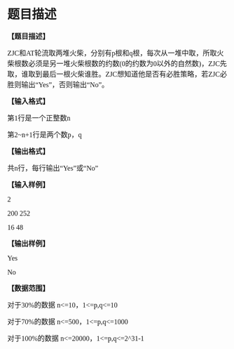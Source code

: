 # 题目描述


<p>
	<span style="font-weight:bold;font-size:12.0000pt;font-family:&#39;宋体&#39;;">【题目描述】</span><span style="font-weight:bold;font-size:12.0000pt;font-family:&#39;宋体&#39;;"></span> 
</p>
<p>
	<span style="font-weight:bold;font-size:12.0000pt;font-family:&#39;宋体&#39;;"></span> 
</p>
<p>
	<span style="font-size:12.0000pt;font-family:&#39;宋体&#39;;">ZJC<span>和</span><span>AT</span><span>轮流取两堆火柴，分别有</span><span>p</span><span>根和</span><span>q</span><span>根，每次从一堆中取，所取火柴根数必须是另一堆火柴根数的约数(0的约数为0以外的自然数)，</span><span>ZJC</span><span>先取，谁取到最后一根火柴谁胜。</span><span>ZJC</span><span>想知道他是否有必胜策略，若</span><span>ZJC</span><span>必胜则输出“</span><span>Yes</span><span>”，否则输出“</span><span>No</span><span>”。</span></span><span style="font-size:12.0000pt;font-family:&#39;Cambria&#39;;"></span> 
</p>
<p style="text-indent:18.3750pt;">
	<span style="font-size:12.0000pt;font-family:&#39;Cambria&#39;;"></span> 
</p>
<p>
	<span style="font-weight:bold;font-size:12.0000pt;font-family:&#39;宋体&#39;;">【输入格式】</span><span style="font-weight:bold;font-size:12.0000pt;font-family:&#39;Cambria&#39;;"></span> 
</p>
<p style="margin-left:18.0000pt;text-indent:24.0000pt;">
	<span style="font-size:12.0000pt;font-family:&#39;Cambria&#39;;"></span> 
</p>
<p>
	<span style="font-size:12.0000pt;font-family:&#39;宋体&#39;;">第<span>1</span><span>行是一个正整数</span><span>n</span></span><span style="font-size:12.0000pt;font-family:&#39;Cambria&#39;;"></span> 
</p>
<p style="margin-left:18.0000pt;text-indent:24.0000pt;">
	<span style="font-size:12.0000pt;font-family:&#39;Cambria&#39;;"></span> 
</p>
<p>
	<span style="font-size:12.0000pt;font-family:&#39;宋体&#39;;">第<span>2~n+1</span><span>行是两个数</span><span>p</span><span>，</span><span>q</span></span><span style="font-size:12.0000pt;font-family:&#39;Cambria&#39;;"></span> 
</p>
<p>
	<span style="font-size:12.0000pt;font-family:&#39;Cambria&#39;;"></span> 
</p>
<p>
	<span style="font-weight:bold;font-size:12.0000pt;font-family:&#39;宋体&#39;;">【输出格式】</span><span style="font-weight:bold;font-size:12.0000pt;font-family:&#39;Cambria&#39;;"></span> 
</p>
<p>
	<span style="font-weight:bold;font-size:12.0000pt;font-family:&#39;Cambria&#39;;"></span> 
</p>
<p>
	<span style="font-size:12.0000pt;font-family:&#39;宋体&#39;;">共<span>n</span><span>行，每行输出“</span><span>Yes</span><span>”或“</span><span>No</span><span>”</span></span><span style="font-size:12.0000pt;font-family:&#39;Cambria&#39;;"></span> 
</p>
<p style="margin-left:18.0000pt;text-indent:24.0000pt;">
	<span style="font-size:12.0000pt;font-family:&#39;Cambria&#39;;"></span> 
</p>
<p>
	<span style="font-weight:bold;font-size:12.0000pt;font-family:&#39;宋体&#39;;">【输入样例】</span><span style="font-weight:bold;font-size:12.0000pt;font-family:&#39;Cambria&#39;;"></span> 
</p>
<p>
	<span style="font-weight:bold;font-size:12.0000pt;font-family:&#39;Cambria&#39;;"></span> 
</p>
<p>
	<span style="font-size:12.0000pt;font-family:&#39;Cambria&#39;;">2</span><span style="font-size:12.0000pt;font-family:&#39;Cambria&#39;;"></span> 
</p>
<p style="margin-left:18.0000pt;text-indent:24.0000pt;">
	<span style="font-size:12.0000pt;font-family:&#39;Cambria&#39;;"></span> 
</p>
<p>
	<span style="font-size:12.0000pt;font-family:&#39;Cambria&#39;;">200 252</span><span style="font-size:12.0000pt;font-family:&#39;Cambria&#39;;"></span> 
</p>
<p style="margin-left:18.0000pt;text-indent:24.0000pt;">
	<span style="font-size:12.0000pt;font-family:&#39;Cambria&#39;;"></span> 
</p>
<p>
	<span style="font-size:12.0000pt;font-family:&#39;Cambria&#39;;">16 48</span><span style="font-size:12.0000pt;font-family:&#39;Cambria&#39;;"></span> 
</p>
<p>
	<span style="font-size:12.0000pt;font-family:&#39;Cambria&#39;;"></span> 
</p>
<p>
	<span style="font-weight:bold;font-size:12.0000pt;font-family:&#39;宋体&#39;;">【输出样例】</span><span style="font-weight:bold;font-size:12.0000pt;font-family:&#39;Cambria&#39;;"></span> 
</p>
<p>
	<span style="font-size:12.0000pt;font-family:&#39;Cambria&#39;;"></span> 
</p>
<p>
	<span style="font-size:12.0000pt;font-family:&#39;宋体&#39;;">Yes</span><span style="font-size:12.0000pt;font-family:&#39;Cambria&#39;;"> </span><span style="font-size:12.0000pt;font-family:&#39;Cambria&#39;;"></span> 
</p>
<p style="margin-left:18.0000pt;text-indent:24.0000pt;">
	<span style="font-size:12.0000pt;font-family:&#39;Cambria&#39;;"></span> 
</p>
<p>
	<span style="font-size:12.0000pt;font-family:&#39;宋体&#39;;">No</span><span style="font-size:12.0000pt;font-family:&#39;Cambria&#39;;"></span> 
</p>
<p>
	<span style="font-size:12.0000pt;font-family:&#39;Cambria&#39;;"></span> 
</p>
<p>
	<span style="font-weight:bold;font-size:12.0000pt;font-family:&#39;宋体&#39;;">【数据范围】</span><span style="font-weight:bold;font-size:12.0000pt;font-family:&#39;Cambria&#39;;"></span> 
</p>
<p>
	<span style="font-weight:bold;font-size:12.0000pt;font-family:&#39;Cambria&#39;;"></span> 
</p>
<p>
	<span style="font-size:12.0000pt;font-family:&#39;宋体&#39;;">对于<span>30%</span><span>的数据</span></span><span style="font-size:12.0000pt;font-family:&#39;宋体&#39;;"> </span><span style="font-size:12.0000pt;font-family:&#39;Cambria&#39;;">n&lt;=10</span><span style="font-size:12.0000pt;font-family:&#39;宋体&#39;;">，</span><span style="font-size:12.0000pt;font-family:&#39;Cambria&#39;;">1&lt;=p,q&lt;=10</span><span style="font-size:12.0000pt;font-family:&#39;Cambria&#39;;"></span> 
</p>
<p>
	<span style="font-weight:bold;font-size:12.0000pt;font-family:&#39;Cambria&#39;;"></span> 
</p>
<p>
	<span style="font-size:12.0000pt;font-family:&#39;宋体&#39;;">对于<span>70%</span><span>的数据</span></span><span style="font-size:12.0000pt;font-family:&#39;宋体&#39;;"> </span><span style="font-size:12.0000pt;font-family:&#39;Cambria&#39;;">n&lt;=500</span><span style="font-size:12.0000pt;font-family:&#39;宋体&#39;;">，</span><span style="font-size:12.0000pt;font-family:&#39;Cambria&#39;;">1&lt;=p,q&lt;=1000</span><span style="font-size:12.0000pt;font-family:&#39;Cambria&#39;;"></span> 
</p>
<p>
	<span style="font-size:12.0000pt;font-family:&#39;Cambria&#39;;"></span> 
</p>
<p>
	<span style="font-size:12.0000pt;font-family:&#39;宋体&#39;;">对于<span>100%</span><span>的数据</span></span><span style="font-size:12.0000pt;font-family:&#39;宋体&#39;;"> </span><span style="font-size:12.0000pt;font-family:&#39;宋体&#39;;">n&lt;=20000<span>，</span><span>1&lt;=p,q&lt;=2^31-1</span></span><span style="font-size:12.0000pt;font-family:&#39;Cambria&#39;;"></span> 
</p>
<p>
	<span style="font-size:12.0000pt;font-family:&#39;Cambria&#39;;"><br/>
</span> 
</p>
